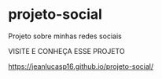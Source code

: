 # projeto-social
Projeto sobre minhas redes sociais

VISITE E CONHEÇA ESSE PROJETO

https://jeanlucasp16.github.io/projeto-social/
